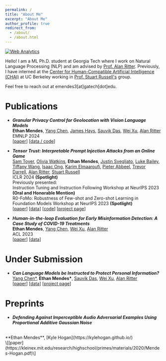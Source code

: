 ```yaml
---
permalink: /
title: "About Me"
excerpt: "About Me"
author_profile: true
redirect_from: 
  - /about/
  - /about.html
---
```


<!-- Default Statcounter code for Personal
https://ethanm88.github.io/ -->
<script type="text/javascript">
var sc_project=12951358; 
var sc_invisible=1; 
var sc_security="1e65b810"; 
</script>
<script type="text/javascript"
src="https://www.statcounter.com/counter/counter.js"
async></script>
<noscript><div class="statcounter"><a title="Web Analytics"
href="https://statcounter.com/" target="_blank"><img
class="statcounter"
src="https://c.statcounter.com/12951358/0/1e65b810/1/"
alt="Web Analytics"
referrerPolicy="no-referrer-when-downgrade"></a></div></noscript>
<!-- End of Statcounter Code -->

Hello! I am a ML Ph.D. student at Georgia Tech where I work on Natural Language Processing (NLP) and am advised by [Prof. Alan Ritter](http://aritter.github.io/). Previously, I have interned at the [Center for Human-Compatible Artificial Intelligence (CHAI)](https://humancompatible.ai/) at UC Berkeley working in [Prof. Stuart Russell's](https://people.eecs.berkeley.edu/~russell/) group.

<!-- **Current Research Interests:** I am interested in building and evaluating efficient human-in-the-loop (HITL) systems and investigating applications of HITL learning that can be deployed to critical domains (e.g. misinformation). Additionally, I am interested in large language model (LLM) robustness, specifically as it relates to privacy-preservation and model hijacking.


**I am applying to ML/NLP Ph.D. programs in Fall 2023.** -->

Feel free to reach out at emendes3[at]gatech[dot]edu.

Publications
======
- ***Granular Privacy Control for Geolocation with Vision Language Models*** <br>
**Ethan Mendes**, [Yang Chen](https://edchengg.github.io/), [James Hays](https://faculty.cc.gatech.edu/~hays/), [Sauvik Das](https://sauvikdas.com/), [Wei Xu](https://cocoxu.github.io/), [Alan Ritter](http://aritter.github.io/) <br>
EMNLP 2024 <br>
\[[paper](https://arxiv.org/pdf/2407.04952)\] \[[data / code](https://github.com/ethanm88/GPTGeoChat)\]

- ***Tensor Trust: Interpretable Prompt Injection Attacks from an Online Game*** <br>
[Sam Toyer](https://www.qxcv.net/), [Olivia Watkins](https://aliengirlliv.github.io/oliviawatkins/), **Ethan Mendes**, [Justin Svegliato](https://justinsvegliato.com/), [Luke Bailey](https://scholar.google.com/citations?user=rUr9LjMAAAAJ&hl=en), [Tiffany Wang](https://www.tiffanywang.me/), [Isaac Ong](https://isaacong.me/), [Karim Elmaaroufi](https://kael.tech.blog/), [Pieter Abbeel](https://people.eecs.berkeley.edu/~pabbeel/), [Trevor Darrell](https://people.eecs.berkeley.edu/~trevor/), [Alan Ritter](http://aritter.github.io/), [Stuart Russell](https://people.eecs.berkeley.edu/~russell/) <br>
ICLR 2024 **(Spotlight)** <br>
Previously presented: <br>
Instruction Tuning and Instruction Following Workshop at NeurIPS 2023 **(Oral and Honorable Mention)** <br>
R0-FoMo: Robustness of Few-shot and Zero-shot Learning in Foundation Models Workshop at NeurIPS 2023 **(Spotlight)** <br>
\[[paper](https://arxiv.org/pdf/2311.01011.pdf)\] \[[data](https://github.com/HumanCompatibleAI/tensor-trust-data)\] \[[code](https://github.com/HumanCompatibleAI/tensor-trust)\] \[[project page](https://tensortrust.ai/paper/)\]

- ***Human-in-the-loop Evaluation for Early Misinformation Detection: A Case Study of COVID-19 Treatments*** <br>
**Ethan Mendes**, [Yang Chen](https://edchengg.github.io/), [Wei Xu](https://cocoxu.github.io/), [Alan Ritter](http://aritter.github.io/) <br>
ACL 2023 <br>
\[[paper](https://aclanthology.org/2023.acl-long.881.pdf)\] \[[data](https://github.com/ethanm88/hitl-evaluation-early-misinformation-detection)\]


Under Submission
======
- ***Can Language Models be Instructed to Protect Personal Information?*** <br>
[Yang Chen\*](https://edchengg.github.io/), **Ethan Mendes\***, [Sauvik Das](https://sauvikdas.com/), [Wei Xu](https://cocoxu.github.io/), [Alan Ritter](http://aritter.github.io/) <br>
\[[paper](https://arxiv.org/pdf/2310.02224.pdf)\] \[[data](https://github.com/ethanm88/llm-access-control)\] \[[project page](https://llm-access-control.github.io/)\]


Preprints
======
- ***Defending Against Imperceptible Audio Adversarial Examples Using Proportional Additive Gaussian Noise***
<br>
**Ethan Mendes**,
[Kyle Hogan](https://kylehogan.github.io/) <br>
\[[paper](https://kleinex.mit.edu/research/highschool/primes/materials/2020/Mendes-Hogan.pdf)\]
